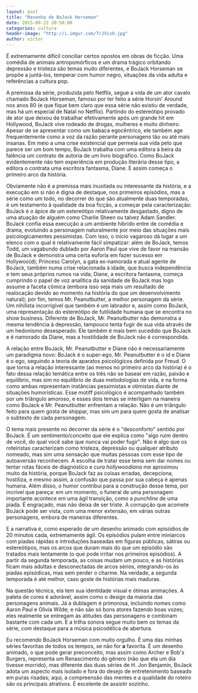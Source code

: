 ```yaml
---
layout: post
title: "Resenha de BoJack Horseman"
date: 2015-09-22 20:58:00
categories: cultura
header-image: "http://i.imgur.com/TrJVisO.jpg"
author: victor
---
```

É extremamente difícil conciliar certos opostos em obras de ficção. Uma comédia de animais antropomórficos e um drama trágico orbitando depressão e tristeza são temas muito diferentes, e BoJack Horseman se propõe a juntá-los, temperar com humor negro, situações da vida adulta e referências a cultura pop.

<!--break-->

A premissa da série, produzida pelo Netflix, segue a vida de um ator cavalo chamado BoJack Horseman, famoso por ter feito a série Horsin' Around nos anos 80 (e que fique bem claro que essa série não existiu de verdade, mas há um especial de Natal no Netflix). Partindo do estereótipo provado de ator que deixou de trabalhar efetivamente após um grande hit em Hollywood, BoJack vive rodeado de drogas, mulheres e muito dinheiro. Apesar de se apresentar como um babaca egocêntrico, ele também age frequentemente como a voz da razão perante personagens tão ou até mais insanas. Em meio a uma crise existencial que permeia sua vida pelo que parece ser um bom tempo, BoJack trabalha com uma editora à beira da falência um contrato de autoria de um livro biográfico. Como BoJack evidentemente não tem experiência em produção literária desse tipo, a editora o contrata uma escritora fantasma, Diane. E assim começa o primeiro arco da história.

Obviamente não é a premissa mais inusitada ou interessante da história, e a execução em si não é digna de destaque, nos primeiros episódios, mas a série como um todo, no decorrer do que são atualmente duas temporadas, é um testamento à qualidade da boa ficção, a começar pela caracterização: BoJack é o ápice de um estereótipo relativamente desgastado, digno de uma atuação de alguém como Charlie Sheen ou talvez Adam Sandler. BoJack confia essa execução a um ambiente híbrido entre de comédia e drama, evoluindo a personagem naturalmente por meio das situações mais psicologicamentes pessimistas. Com isso, o início vagaroso dá lugar a um elenco com o qual é relativamente fácil simpatizar: além de BoJack, temos Todd, um vagabundo dublado por Aaron Paul que vive de favor na mansão de BoJack e demonstra uma certa euforia em fazer sucesso em Hollywoo(d); Princess Carolyn, a gata ex-namorada e atual agente de BoJack, também numa crise relacionada à idade, que busca independência e tem seus próprios rumos na vida; Diane, a escritora fantasma, começa cumprindo o papel de voz analítica da sanidade de BoJack mas logo assume a faceta cômica (embora isso seja mais um resultado de realocação devido ao momento na história do que um desenvolvimento natural); por fim, temos Mr. Peanutbutter, a melhor personagem da série. Um nihilista incorrigível que também é um labrador e, assim como BoJack, uma representação do estereótipo de futilidade humana que se encontra no show business. Diferente de BoJack, Mr. Peanutbutter não demonstra a mesma tendência à depressão, tampouco tenta fugir de sua vida através de um hedonismo desesperado. Ele também é mais bem sucedido que BoJack e é namorado da Diane, mas a hostilidade de BoJack não é correspondida.

A relação entre BoJack, Mr. Peanutbutter e Diane não é necessariamente um paradigma novo: BoJack é o super-ego, Mr. Peanutbutter é o id e Diane é o ego, seguindo a teoria de aparatos psicológicos definida por Freud. O que torna a relação interessante (ao menos no primeiro arco da história) é o fato dessa relação temática entre os três não se basear em razão, paixão e equilíbrio, mas sim no equilíbrio de duas metodologias de vida, e na forma como ambas representam instâncias pessimistas e otimistas diante de situações humorísticas. Esse motiff psicológico é acompanhado também por um triângulo amoroso, e esses dois temas se interligam na maneira como BoJack e Mr. Peanutbutter enfrentam a relação. Não é um triângulo feito para quem gosta de shippar, mas sim um para quem gosta de analisar o subtexto de cada personagem.

O tema mais presente no decorrer da série é o "desconforto" sentido por BoJack. É um sentimento/conceito que ele explica como "algo ruim dentro de você, do qual você sabe que nunca vai poder fugir". Não é algo que os roteiristas caracterizam como tristeza, depressão ou qualquer atributo nomeado, mas sim uma sensação que muitas pessoas com esse tipo de autoaversão reconhecem. A escolha de tratar esse tema sem dar nomes ou tentar rotas fáceis de diagnóstico e *cura hollywoodiana* me aproximou muito da história, porque BoJack faz as coisas erradas, decepciona, hostiliza, e mesmo assim, a confusão que passa por sua cabeça é apenas humana. Além disso, o humor contribui para a construção desse tema, por incrível que pareça: em um momento, o funeral de uma personagem importante acontece em uma ágil transição, como a *punchline* de uma piada. É engraçado, mas não deixa de ser triste. A corrupção que acomete BoJack pode ser vista, com uma menor extensão, em várias outras personagens, embora de maneiras diferentes.

E a narrativa é, como esperado de um desenho animado com episódios de 20 minutos cada, extremamente ágil. Os episódios pulam entre miniarcos com piadas rápidas e introduções baseadas em figuras públicas, sátiras ou estereótipos, mas os arcos que duram mais do que um episódio são tratados mais lentamente (o que pode irritar nos primeiros episódios). A partir da segunda temporada, as coisas mudam um pouco, e as histórias ficam mais adultas e desconectadas de arcos sérios, integrando-os às piadas episódicas, mas sem perder o charme. Na verdade, a segunda temporada é até melhor, caso goste de histórias mais maduras.

Na questão técnica, ela tem sua identidade visual e ótimas animações. A paleta de cores é adorável, assim como o design da maioria das personagens animais. Já a dublagem é primorosa, incluindo nomes como Aaron Paul e Olivia Wilde; e não são só bons atores fazendo boas vozes; eles realmente se entregam às atitudes das personagens e combinam bastante com cada um. E a trilha sonora segue muito bem os temas da série, com destaque para a música psicodélica de abertura.

Eu recomendo BoJack Horseman com muito orgulho. É uma das minhas séries favoritas de todos os tempos, se não for **a** favorita. É um desenho animado, o que pode gerar preconceito, mas assim como Archer e Bob's Burgers, representa um Renascimento do gênero (não que ela um dia tivesse morrido), mas diferente das duas séries de H. Jon Benjamin, BoJack adota um aspecto mais isolado e fora do desejo de entretenimento baseado em puras risadas; aqui, a compreensão das mentes e a qualidade do roteiro são os principais atrativos. É excelente de assistir sozinho.
